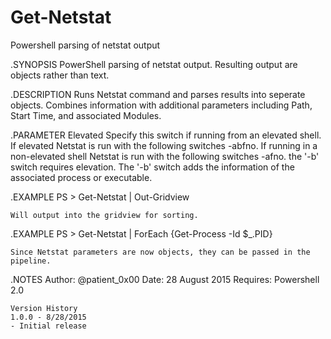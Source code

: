 # Get-Netstat
Powershell parsing of netstat output

.SYNOPSIS
	PowerShell parsing of netstat output. Resulting output are objects rather than text.

.DESCRIPTION
	Runs Netstat command and parses results into seperate objects. Combines information with additional parameters
	including Path, Start Time, and associated Modules.

.PARAMETER Elevated
	Specify this switch if running from an elevated shell. If elevated Netstat is run with the following switches -abfno.
	If running in a non-elevated shell Netstat is run with the following switches -afno. the '-b' switch requires elevation.
	The '-b' switch adds the information of the associated process or executable.

.EXAMPLE
	PS > Get-Netstat | Out-Gridview

	Will output into the gridview for sorting.

.EXAMPLE
	PS > Get-Netstat | ForEach {Get-Process -Id $_.PID}

	Since Netstat parameters are now objects, they can be passed in the pipeline.

.NOTES
	Author: @patient_0x00
	Date:   28 August 2015
	Requires: Powershell 2.0

	Version History
	1.0.0 - 8/28/2015
	- Initial release
